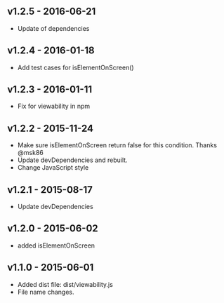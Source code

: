 ## v1.2.5 - 2016-06-21

* Update of dependencies

## v1.2.4 - 2016-01-18
* Add test cases for isElementOnScreen()

## v1.2.3 - 2016-01-11
* Fix for viewability in npm

## v1.2.2 - 2015-11-24
* Make sure isElementOnScreen return false for this condition. Thanks @msk86
* Update devDependencies and rebuilt.
* Change JavaScript style

## v1.2.1 - 2015-08-17
* Update devDependencies

## v1.2.0 - 2015-06-02
* added isElementOnScreen

## v1.1.0 - 2015-06-01
* Added dist file: dist/viewability.js
* File name changes.
